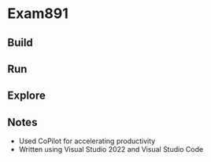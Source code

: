# Exam891

## Build

## Run

## Explore

## Notes

- Used CoPilot for accelerating productivity
- Written using Visual Studio 2022 and Visual Studio Code